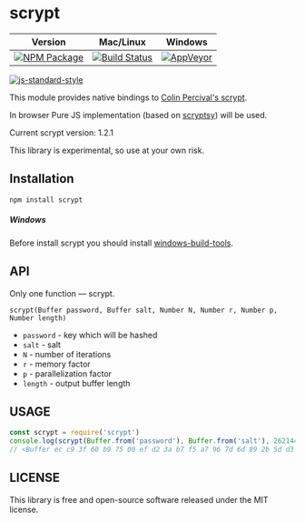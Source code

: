 # scrypt

Version | Mac/Linux | Windows
------- | --------- | -------
[![NPM Package](https://img.shields.io/npm/v/scrypt.svg?style=flat-square)](https://www.npmjs.org/package/scrypt) | [![Build Status](https://img.shields.io/travis/cryptocoinjs/scrypt.svg?branch=master&style=flat-square)](https://travis-ci.org/cryptocoinjs/scrypt) | [![AppVeyor](https://img.shields.io/appveyor/ci/fanatid/scrypt.svg?branch=master&style=flat-square)](https://ci.appveyor.com/project/fanatid/scrypt)

[![js-standard-style](https://cdn.rawgit.com/feross/standard/master/badge.svg)](https://github.com/feross/standard)

This module provides native bindings to [Colin Percival's scrypt][1].

In browser Pure JS implementation (based on [scryptsy](https://github.com/cryptocoinjs/scryptsy)) will be used.

Current scrypt version: 1.2.1

This library is experimental, so use at your own risk.

## Installation

`npm install scrypt`

##### Windows

Before install scrypt you should install [windows-build-tools][2].

## API

Only one function — scrypt.

`scrypt(Buffer password, Buffer salt, Number N, Number r, Number p, Number length)`

- `password` - key which will be hashed
- `salt` - salt
- `N` - number of iterations
- `r` - memory factor
- `p` - parallelization factor
- `length` - output buffer length

## USAGE

```js
const scrypt = require('scrypt')
console.log(scrypt(Buffer.from('password'), Buffer.from('salt'), 262144, 1, 8, 32))
// <Buffer ec c9 3f 60 b9 75 00 ef d2 3a b7 f5 a7 96 7d 6d 89 2b 5d d3 07 69 49 15 bd 69 03 28 e7 11 08 de>
```

## LICENSE

This library is free and open-source software released under the MIT license.

[1]: https://www.tarsnap.com/scrypt.html
[2]: https://github.com/felixrieseberg/windows-build-tools
